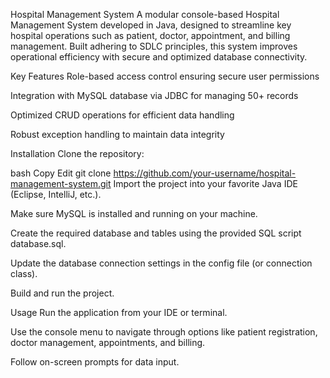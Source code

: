 Hospital Management System
A modular console-based Hospital Management System developed in Java, designed to streamline key hospital operations such as patient, doctor, appointment, and billing management. Built adhering to SDLC principles, this system improves operational efficiency with secure and optimized database connectivity.

Key Features
Role-based access control ensuring secure user permissions

Integration with MySQL database via JDBC for managing 50+ records

Optimized CRUD operations for efficient data handling

Robust exception handling to maintain data integrity

Installation
Clone the repository:

bash
Copy
Edit
git clone https://github.com/your-username/hospital-management-system.git
Import the project into your favorite Java IDE (Eclipse, IntelliJ, etc.).

Make sure MySQL is installed and running on your machine.

Create the required database and tables using the provided SQL script database.sql.

Update the database connection settings in the config file (or connection class).

Build and run the project.

Usage
Run the application from your IDE or terminal.

Use the console menu to navigate through options like patient registration, doctor management, appointments, and billing.

Follow on-screen prompts for data input.
